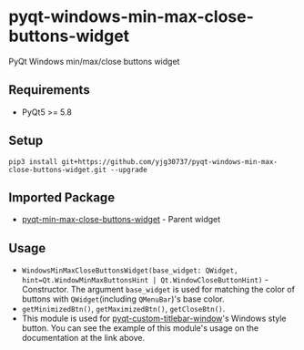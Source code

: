 # pyqt-windows-min-max-close-buttons-widget
PyQt Windows min/max/close buttons widget

## Requirements
* PyQt5 >= 5.8

## Setup
```pip3 install git+https://github.com/yjg30737/pyqt-windows-min-max-close-buttons-widget.git --upgrade```

## Imported Package
* <a href="https://github.com/yjg30737/pyqt-min-max-close-buttons-widget.git">pyqt-min-max-close-buttons-widget</a> - Parent widget

## Usage
* ```WindowsMinMaxCloseButtonsWidget(base_widget: QWidget, hint=Qt.WindowMinMaxButtonsHint | Qt.WindowCloseButtonHint)``` - Constructor. The argument ```base_widget``` is used for matching the color of buttons with ```QWidget```(including ```QMenuBar```)'s base color.
* ```getMinimizedBtn()```, ```getMaximizedBtn()```, ```getCloseBtn()```.
* This module is used for <a href="https://github.com/yjg30737/pyqt-custom-titlebar-window.git">pyqt-custom-titlebar-window</a>'s Windows style button. You can see the example of this module's usage on the documentation at the link above.
